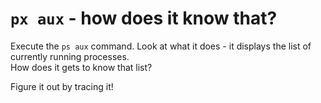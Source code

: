 # `px aux` - how does it know that?

Execute the `ps aux` command. Look at what it does - it displays the list of currently running processes.  
How does it gets to know that list?

Figure it out by tracing it!
